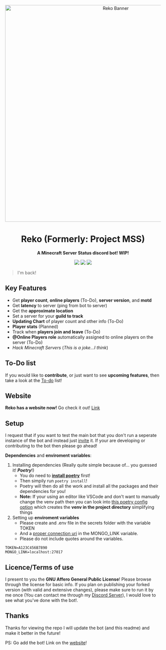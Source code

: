 <p align="center">
  <img width="700" src="https://www.technotalks.net/static/main/images/rekobanner.png" alt="Reko Banner">
</p>
<h1 align="center">
	Reko (Formerly: Project MSS) 
</h1>


<p align="center">
	<strong>A Minecraft Server Status discord bot! WIP!</strong>
</p>

<p align="center">
  <img src="https://img.shields.io/docker/v/technotalks/reko?color=blue">
  <img src="https://img.shields.io/github/issues/technotalksdev/reko">
  <img src="https://img.shields.io/github/last-commit/technotalksdev/reko">
</p>

> I'm back!

## Key Features
- Get **player count**, **online players** (To-Do), **server version**, and **motd**
- Get **latency** to server (ping from bot to server)
- Get the **approximate location**
- Set a server for your **guild to track**
- **Updating Chart** of player count and other info (To-Do)
- **Player stats** (Planned)
- Track when **players join and leave** (To-Do)
- **@Online Players role** automatically assigned to online players on the server (To-Do)
- _Hack Minecraft Servers_ (_This is a joke...I think_)
## To-Do list
If you would like to **contribute**, or just want to see **upcoming features**, then take a look at the [To-do](https://github.com/users/TechnoTalksDev/projects/3) list!
## Website
**Reko has a website now!** Go check it out! [Link](https://reko.technotalks.net/)
## Setup
I request that if you want to test the main bot that you don't run a seperate instance of the bot and instead just [invite](https://reko.technotalks.net/) it. If your are developing or contributing to the bot then please go ahead!

**Dependencies** and **enviroment variables**:
1. Installing dependencies (Really quite simple because of... you guessed it! **_Poetry_**!)
	- You do need to **[install poetry](https://python-poetry.org/docs/#installation)** first!
	- Then simpily run `poetry install`!
	- Poetry will then do all the work and install all the packages and their dependencies for you!
	- **Note:** If your using an editor like VSCode and don't want to manually change the venv path then you can look into [this poetry config option](https://python-poetry.org/docs/configuration/#virtualenvsin-project) which creates the **venv in the project directory** simplifying things
2. Setting up **enviroment variables**
	- Please create and .env file in the secrets folder with the variable TOKEN
	- And a [proper connection uri](https://pymongo.readthedocs.io/en/4.1.1/api/pymongo/mongo_client.html#pymongo.mongo_client.MongoClient) in the MONGO_LINK variable. 
	- Please do not include quotes around the variables.
```
TOKEN=A123C456B7890
MONGO_LINK=localhost:27017
```

## Licence/Terms of use
I present to you the **GNU Affero General Public License**! Please browse through the license for basic info. If you plan on publishing your forked version (with valid and extensive changes), please make sure to run it by me once (You can contact me through my [Discord Server](https://discord.gg/8vNHAA36fR)), I would love to see what you've done with the bot!.
## Thanks
Thanks for viewing the repo I will update the bot (and this readme) and make it better in the future! 

PS: Go add the bot! Link on the [website](https://reko.technotalks.net/)!
